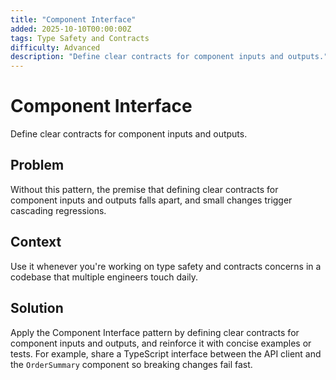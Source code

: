 ```yaml
---
title: "Component Interface"
added: 2025-10-10T00:00:00Z
tags: Type Safety and Contracts
difficulty: Advanced
description: "Define clear contracts for component inputs and outputs."
---
```

# Component Interface

Define clear contracts for component inputs and outputs.

## Problem

Without this pattern, the premise that defining clear contracts for component inputs and outputs falls apart, and small changes trigger cascading regressions.

## Context

Use it whenever you're working on type safety and contracts concerns in a codebase that multiple engineers touch daily.

## Solution

Apply the Component Interface pattern by defining clear contracts for component inputs and outputs, and reinforce it with concise examples or tests. For example, share a TypeScript interface between the API client and the `OrderSummary` component so breaking changes fail fast.
